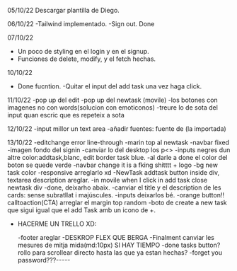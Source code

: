 05/10/22
Descargar plantilla de Diego.

06/10/22
-Tailwind implementado.
-Sign out. Done

07/10/22

- Un poco de styling en el login y en el signup.
- Funciones de delete, modify, y el fetch hechas.

10/10/22

- Done fucntion.
  -Quitar el input del add task una vez haga click.

11/10/22
-pop up del edit
-pop up del newtask (movile)
-los botones con imagenes no con words(solucion con emoticonos)
-treure lo de sota del input quan escric que es repeteix a sota

12/10/22
-input millor un text area
-añadir fuentes: fuente de (la importada)

13/10/22
-editchange error line-through
-marin top al newtask
-navbar fixed
-imagen fondo del signin
-canviar lo del desktop los p<>
-inputs negres dun altre color:addtask,blanc, edit border task blue.
-al darle a done el color del boton se quede verde
-navbar change it is a fking shitttt + logo
-bg new task color
-responsive arreglarlo xd
-NewTask addtask button inside div, textarea description areglar.
-in movile when I click in add task close newtask div
-done, deixarho abaix.
-canviar el title y el description de les cards: sense subratllat i majúscules.
-inputs deixarlos bé.
-orange button!! calltoaction(CTA) arreglar el margin top random
-boto de create a new task que sigui igual que el add Task amb un icono de +.

- HACERME UN TRELLO XD:

  -footer areglar
  -DESKROP FLEX QUE BERGA
  -Finalment canviar les mesures de mitja mida(md:10px) SI HAY TIEMPO
  -done tasks button? rollo para scrollear directo hasta las que ya estan hechas?
  -forget you password???-----
